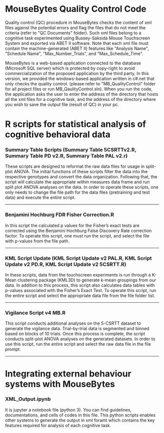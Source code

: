 # MouseBytes Quality Control Code

Quality control (QC) procedure in MouseBytes checks the content of xml files against the potential errors and flag the files that do not meet the criteria (refer to "QC Documents" folder). Such xml files belong to a cognitive task experimented using Bussey-Saksida Mouse Touchscreen System and exported via ABET II software. Note that each xml file must contain the machine-generated (ABET II) features like "Analysis Name", "Schedule Name", "Max_Number_Trials", and "Max_Schedule_Time". 


MouseBytes is a web-based application connected to the database (Microsoft SQL server) which is protected by copy-right to avoid commercialization of the proposed application by the third party. In this version, we provided the windows-based application written in c#.net that only checks the quality control. (please refer to "MB_QualityControl" folder for all project files or run MB_QaulityControl.sln). 
When you run the code, the application asks the user to enter the address of the directory that hosts all the xml files for a cognitive task, and the address of the directory where you wish to save the output file (result of QC) in your pc. 

# R scripts for statistical analysis of cognitive behavioral data

### Summary Table Scripts (Summary Table 5CSRTTv2.R, Summary Table PD v2.R, Summary Table PAL v2.r)

These scripts are designed to reformat the raw data files for usage in split-plot ANOVA. The initial functions of these scripts filter the data into the respective genotypes and convert the data organization. Following that, the script will calculate the appropriate within measures data frame and run split plot ANOVA analyses on the data. In order to operate these scripts, one only needs to change the file path for the data files (pretraining and test data) and execute the entire script.

-----------------------------------------------------------------------------
### Benjamini Hochburg FDR Fisher Correction.R

In this script the calculated p values for the Fisher’s exact tests are corrected using the Benjamini Hochburg False Discovery Rate correction factor. To operate this script, one must run the script, and select the file with p-values from the file path.

-----------------------------------------------------------------------------
### KML Script Update (KML Script Update v2 PAL.R, KML Script Update v2 PD.R, KML Script Update v2 5CSRTT.R)

In these scripts, data from the touchscreen experiments is run through a K-Mean clustering package (KML3D) to generate k-mean groupings from our data. In addition to this process, this script also calculates data tables with p-values associated with the Fisher’s Exact Test. To operate this script, run the entire script and select the appropriate data file from the file folder list.

-----------------------------------------------------------------------------
### Vigilance Script v4 MB.R

This script conducts additional analyses on the 5-CSRTT dataset to generate the vigilance data. Trial-by-trial data is segmented and binned based on blocks of 10 trials. Once this process is complete, the script conducts split-plot ANOVA analyses on the generated datasets. In order to use this script, run the entire script and select the raw data file in the file prompt.

-----------------------------------------------------------------------------
# Integrating external behaviour systems with MouseBytes
### XML_Output.ipynb
It is jupyter a notebook file (python 3). You can find guidelines, documentations, and cells of codes in this file. This python scripts enables other systems to generate the output in xml foramt which contains the key features required for analysis of each cognitive task.
